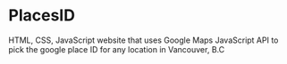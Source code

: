 # PlacesID
HTML, CSS, JavaScript website that uses Google Maps JavaScript API to pick the google place ID for any location in Vancouver, B.C
